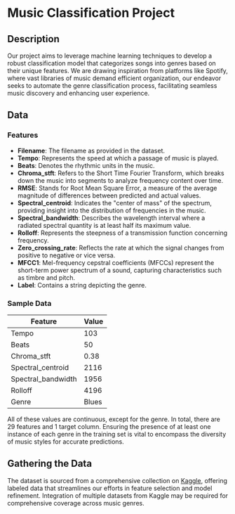 # Music Classification Project

## Description

Our project aims to leverage machine learning techniques to develop a robust classification model that categorizes songs into genres based on their unique features. We are drawing inspiration from platforms like Spotify, where vast libraries of music demand efficient organization, our endeavor seeks to automate the genre classification process, facilitating seamless music discovery and enhancing user experience.

## Data

### Features

- **Filename**: The filename as provided in the dataset.
- **Tempo**: Represents the speed at which a passage of music is played.
- **Beats**: Denotes the rhythmic units in the music.
- **Chroma_stft**: Refers to the Short Time Fourier Transform, which breaks down the music into segments to analyze frequency content over time.
- **RMSE**: Stands for Root Mean Square Error, a measure of the average magnitude of differences between predicted and actual values.
- **Spectral_centroid**: Indicates the "center of mass" of the spectrum, providing insight into the distribution of frequencies in the music.
- **Spectral_bandwidth**: Describes the wavelength interval where a radiated spectral quantity is at least half its maximum value.
- **Rolloff**: Represents the steepness of a transmission function concerning frequency.
- **Zero_crossing_rate**: Reflects the rate at which the signal changes from positive to negative or vice versa.
- **MFCC1**: Mel-frequency cepstral coefficients (MFCCs) represent the short-term power spectrum of a sound, capturing characteristics such as timbre and pitch.
- **Label**: Contains a string depicting the genre.

### Sample Data

| Feature            | Value |
|--------------------|-------|
| Tempo              | 103   |
| Beats              | 50    |
| Chroma_stft        | 0.38  |
| Spectral_centroid  | 2116  |
| Spectral_bandwidth | 1956  |
| Rolloff            | 4196  |
| Genre              | Blues |

All of these values are continuous, except for the genre. In total, there are 29 features and 1 target column. Ensuring the presence of at least one instance of each genre in the training set is vital to encompass the diversity of music styles for accurate predictions.

## Gathering the Data

The dataset is sourced from a comprehensive collection on [Kaggle](https://www.kaggle.com/datasets/insiyeah/musicfeatures), offering labeled data that streamlines our efforts in feature selection and model refinement. Integration of multiple datasets from Kaggle may be required for comprehensive coverage across music genres.
